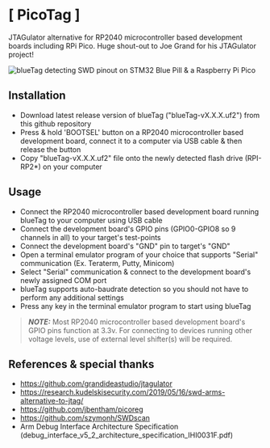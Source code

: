 # [ PicoTag ] 
    
JTAGulator alternative for RP2040 microcontroller based development boards including RPi Pico. Huge shout-out to Joe Grand for his JTAGulator project!




![](images/swd.JPG?raw=true "blueTag detecting SWD pinout on STM32 Blue Pill & a Raspberry Pi Pico")

## Installation
- Download latest release version of blueTag ("blueTag-vX.X.X.uf2") from this github repository
- Press & hold 'BOOTSEL' button on a RP2040 microcontroller based development board, connect it to a computer via USB cable & then release the button
- Copy "blueTag-vX.X.X.uf2" file onto the newly detected flash drive (RPI-RP2*) on your computer


## Usage
- Connect the RP2040 microcontroller based development board running blueTag to your computer using USB cable
- Connect the development board's GPIO pins (GPIO0-GPIO8 so 9 channels in all) to your target's test-points
- Connect the development board's "GND" pin to target's "GND"
- Open a terminal emulator program of your choice that supports "Serial" communication (Ex. Teraterm, Putty, Minicom)
- Select "Serial" communication & connect to the development board's newly assigned COM port
- blueTag supports auto-baudrate detection so you should not have to perform any additional settings
- Press any key in the terminal emulator program to start using blueTag

> **_NOTE:_** Most RP2040 microcontroller based development board's GPIO pins function at 3.3v. For connecting to devices running other voltage levels, use of external level shifter(s) will be required.

## References & special thanks

- https://github.com/grandideastudio/jtagulator
- https://research.kudelskisecurity.com/2019/05/16/swd-arms-alternative-to-jtag/
- https://github.com/jbentham/picoreg
- https://github.com/szymonh/SWDscan
- Arm Debug Interface Architecture Specification (debug_interface_v5_2_architecture_specification_IHI0031F.pdf)
